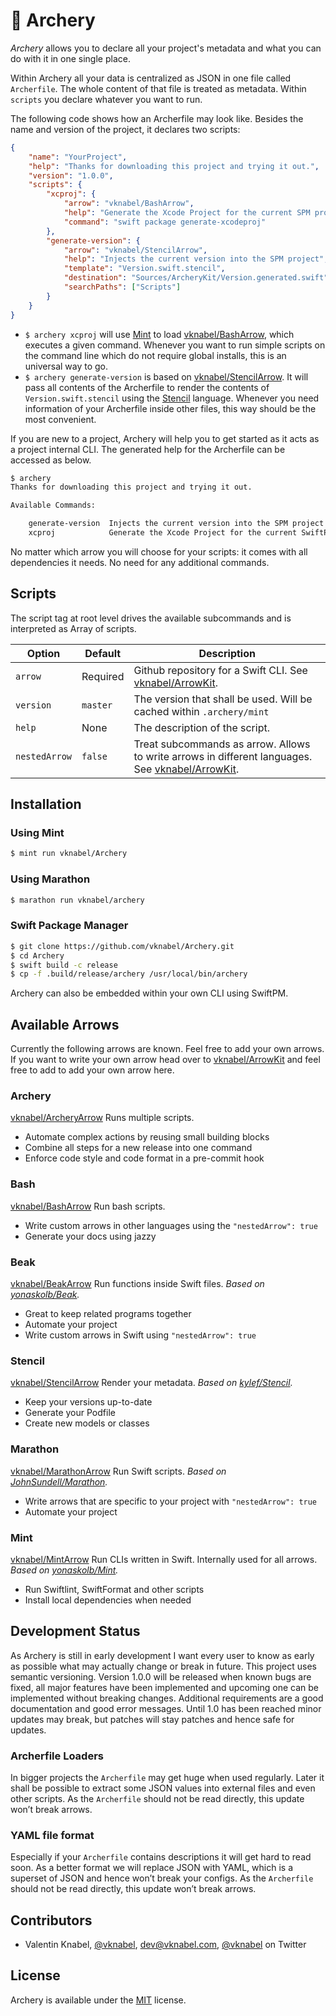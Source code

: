 # 🏹 Archery
*Archery* allows you to declare all your project's metadata and what you can do with it in one single place.

Within Archery all your data is centralized as JSON in one file called `Archerfile`. The whole content of that file is treated as metadata. Within `scripts` you declare whatever you want to run.

The following code shows how an Archerfile may look like. Besides the name and version of the project, it declares two scripts:
```json
{
    "name": "YourProject",
    "help": "Thanks for downloading this project and trying it out.",
    "version": "1.0.0",
    "scripts": {
        "xcproj": {
            "arrow": "vknabel/BashArrow",
            "help": "Generate the Xcode Project for the current SPM project",
            "command": "swift package generate-xcodeproj"
        },
        "generate-version": {
            "arrow": "vknabel/StencilArrow",
            "help": "Injects the current version into the SPM project",
            "template": "Version.swift.stencil",
            "destination": "Sources/ArcheryKit/Version.generated.swift",
            "searchPaths": ["Scripts"]
        }
    }
}
```
* `$ archery xcproj` will use [Mint](https://github.com/yonaskolb/Mint) to load [vknabel/BashArrow](https://github.com/vknabel/BashArrow), which executes a given command. Whenever you want to run simple scripts on the command line which do not require global installs, this is an universal way to go.
* `$ archery generate-version` is based on [vknabel/StencilArrow](https://github.com/vknabel/StencilArrow). It will pass all contents of the Archerfile to render the contents of `Version.swift.stencil` using the [Stencil](https://github.com/kylef/Stencil) language. Whenever you need information of your Archerfile inside other files, this way should be the most convenient.

If you are new to a project, Archery will help you to get started as it acts as a project internal CLI. The generated help for the Archerfile can be accessed as below.

```bash
$ archery
Thanks for downloading this project and trying it out.

Available Commands:

    generate-version  Injects the current version into the SPM project
    xcproj            Generate the Xcode Project for the current SwiftPM project
```

No matter which arrow you will choose for your scripts: it comes with all dependencies it needs. No need for any additional commands.

## Scripts
The script tag at root level drives the available subcommands and is interpreted as Array of scripts.

| Option        | Default   | Description               |
|---------------|-----------|---------------------------|
| `arrow`       | Required  | Github repository for a Swift CLI. See [vknabel/ArrowKit](https://github.com/vknabel/ArrowKit/blob/master/README.md). |
| `version`     | `master`  | The version that shall be used. Will be cached within `.archery/mint` |
| `help`        | None      | The description of the script. |
| `nestedArrow` | `false`   | Treat subcommands as arrow. Allows to write arrows in different languages. See [vknabel/ArrowKit](https://github.com/vknabel/ArrowKit/blob/master/README.md). |

## Installation


### Using Mint
```bash
$ mint run vknabel/Archery
```

### Using Marathon
```bash
$ marathon run vknabel/archery
```

### Swift Package Manager
```bash
$ git clone https://github.com/vknabel/Archery.git
$ cd Archery
$ swift build -c release
$ cp -f .build/release/archery /usr/local/bin/archery
```

Archery can also be embedded within your own CLI using SwiftPM.

## Available Arrows
Currently the following arrows are known. Feel free to add your own arrows. If you want to write your own arrow head over to [vknabel/ArrowKit](https://github.com/vknabel/ArrowKit/blob/master/README.md) and feel free to add to add your own arrow here.

### Archery
[vknabel/ArcheryArrow](https://github.com/vknabel/ArcheryArrow) Runs multiple scripts.
* Automate complex actions by reusing small building blocks
* Combine all steps for a new release into one command
* Enforce code style and code format in a pre-commit hook

### Bash
[vknabel/BashArrow](https://github.com/vknabel/BashArrow) Run bash scripts.
* Write custom arrows in other languages using the `"nestedArrow": true`
* Generate your docs using jazzy

### Beak
[vknabel/BeakArrow](https://github.com/vknabel/BeakArrow) Run functions inside Swift files.
*Based on [yonaskolb/Beak](https://github.com/yonaskolb/Beak).*

* Great to keep related programs together
* Automate your project
* Write custom arrows in Swift using `"nestedArrow": true`

### Stencil
[vknabel/StencilArrow](https://github.com/vknabel/StencilArrow) Render your metadata.
*Based on [kylef/Stencil](https://github.com/kylef/Stencil).*

* Keep your versions up-to-date
* Generate your Podfile
* Create new models or classes

### Marathon
[vknabel/MarathonArrow](https://github.com/vknabel/MarathonArrow) Run Swift scripts.
*Based on [JohnSundell/Marathon](https://github.com/JohnSundell/Marathon).*

* Write arrows that are specific to your project with `"nestedArrow": true`
* Automate your project

### Mint
[vknabel/MintArrow](https://github.com/vknabel/MintArrow) Run CLIs written in Swift. Internally used for all arrows.
*Based on [yonaskolb/Mint](https://github.com/yonaskolb/Mint).*

* Run Swiftlint, SwiftFormat and other scripts
* Install local dependencies when needed



## Development Status
As Archery is still in early development I want every user to know as early as possible what may actually change or break in future. This project uses semantic versioning. Version 1.0.0 will be released when known bugs are fixed, all major features have been implemented and upcoming one can be implemented without breaking changes. Additional requirements are a good documentation and good error messages. Until 1.0 has been reached minor updates may break, but patches will stay patches and hence safe for updates.

### Archerfile Loaders
In bigger projects the `Archerfile` may get huge when used regularly. Later it shall be possible to extract some JSON values into external files and even other scripts. As the `Archerfile` should not be read directly, this update won’t break arrows.

### YAML file format
Especially if your `Archerfile` contains descriptions it will get hard to read soon. As a better format we will replace JSON with YAML, which is a superset of JSON and hence won’t break your configs. As the `Archerfile` should not be read directly, this update won’t break arrows.

## Contributors
* Valentin Knabel, [@vknabel](https://github.com/vknabel), dev@vknabel.com, [@vknabel](https://twitter.com/vknabel) on Twitter


## License
Archery is available under the [MIT](https://github.com/vknabel/archery/master/LICENSE) license.
